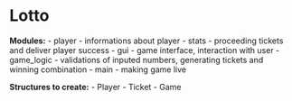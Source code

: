 # Lotto

  **Modules:**
    - player     - informations about player
    - stats      - proceeding tickets and deliver player success
    - gui        - game interface, interaction with user
    - game_logic - validations of inputed numbers, generating tickets and winning combination
    - main       - making game live

  **Structures to create:**
    - Player 
    - Ticket
    - Game
